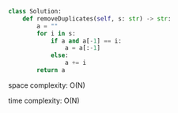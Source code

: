 ```python
class Solution:
    def removeDuplicates(self, s: str) -> str:
        a = ""
        for i in s:
            if a and a[-1] == i:
                a = a[:-1]
            else:
                a += i
        return a
```

space complexity: O(N)

time complexity: O(N)